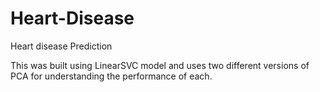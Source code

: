 # Heart-Disease
Heart disease Prediction

This was built using LinearSVC model and uses two different versions of PCA for understanding the performance of each.
